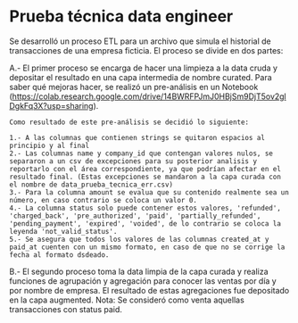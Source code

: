 # Prueba técnica data engineer

Se desarrolló un proceso ETL para un archivo que simula el historial de transacciones de una empresa ficticia.
El proceso se divide en dos partes:

A.- El primer proceso se encarga de hacer una limpieza a la data cruda y depositar el resultado en una capa intermedia de nombre curated. Para saber qué mejoras hacer, se realizó un pre-análisis en un Notebook (https://colab.research.google.com/drive/14BWRFPJmJ0HBjSm9DjT5ov2glDgkFq3X?usp=sharing).

    Como resultado de este pre-análisis se decidió lo siguiente:

    1.- A las columnas que contienen strings se quitaron espacios al principio y al final
    2.- Las columnas name y company_id que contengan valores nulos, se separaron a un csv de excepciones para su posterior analisis y reportarlo con el área correspondiente, ya que podrían afectar en el resultado final. (Estas excepciones se mandaron a la capa curada con el nombre de data_prueba_tecnica_err.csv)
    3.- Para la columna amount se evalua que su contenido realmente sea un número, en caso contrario se coloca un valor 0.
    4.- La columna status solo puede contener estos valores, 'refunded', 'charged_back', 'pre_authorized', 'paid', 'partially_refunded', 'pending_payment', 'expired', 'voided', de lo contrario se coloca la leyenda 'not_valid_status'.
    5.- Se asegura que todos los valores de las columnas created_at y paid_at cuenten con un mismo formato, en caso de que no se corrige la fecha al formato dsdeado.


B.- El segundo proceso toma la data limpia de la capa curada y realiza funciones de agrupación y agregación para conocer las ventas por día y por nombre de empresa. El resultado de estas agregaciones fue depositado en la capa augmented.
Nota: Se consideró como venta aquellas transacciones con status paid.